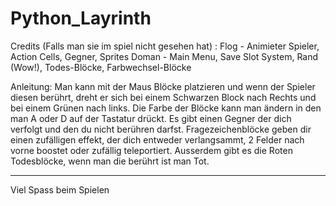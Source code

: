 # Python_Layrinth

Credits (Falls man sie im spiel nicht gesehen hat) :
Flog - Animieter Spieler, Action Cells, Gegner, Sprites 
Doman - Main Menu, Save Slot System, Rand (Wow!), Todes-Blöcke, Farbwechsel-Blöcke

Anleitung:
Man kann mit der Maus Blöcke platzieren und wenn der Spieler diesen berührt, dreht er sich bei einem Schwarzen Block nach Rechts und bei einem Grünen nach links.
Die Farbe der Blöcke kann man ändern in den man A oder D auf der Tastatur drückt.
Es gibt einen Gegner der dich verfolgt und den du nicht berühren darfst.
Fragezeichenblöcke geben dir einen zufälligen effekt, der dich entweder verlangsammt, 2 Felder nach vorne boostet oder zufällig teleportiert.
Ausserdem gibt es die Roten Todesblöcke, wenn man die berührt ist man Tot.

----------------------------------------------------------------------------------------------------------------------------------------------------------------------------------------


Viel Spass beim Spielen 
